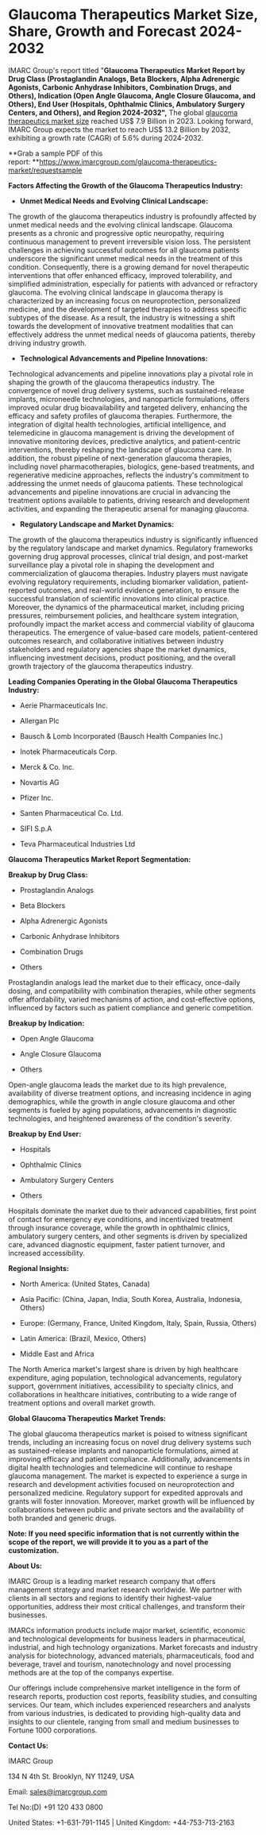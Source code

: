 # **Glaucoma Therapeutics Market Size, Share, Growth and Forecast 2024-2032**

IMARC Group\'s report titled \"**Glaucoma Therapeutics Market Report by
Drug Class (Prostaglandin Analogs, Beta Blockers, Alpha Adrenergic
Agonists, Carbonic Anhydrase Inhibitors, Combination Drugs, and Others),
Indication (Open Angle Glaucoma, Angle Closure Glaucoma, and Others),
End User (Hospitals, Ophthalmic Clinics, Ambulatory Surgery Centers, and
Others), and Region 2024-2032\",** The global [glaucoma therapeutics
market size](https://www.imarcgroup.com/glaucoma-therapeutics-market)
reached US\$ 7.9 Billion in 2023. Looking forward, IMARC Group expects
the market to reach US\$ 13.2 Billion by 2032, exhibiting a growth rate
(CAGR) of 5.6% during 2024-2032.

**Grab a sample PDF of this
report: **<https://www.imarcgroup.com/glaucoma-therapeutics-market/requestsample>

**Factors Affecting the Growth of the Glaucoma Therapeutics Industry:**

-   **Unmet Medical Needs and Evolving Clinical Landscape:**

The growth of the glaucoma therapeutics industry is profoundly affected
by unmet medical needs and the evolving clinical landscape. Glaucoma
presents as a chronic and progressive optic neuropathy, requiring
continuous management to prevent irreversible vision loss. The
persistent challenges in achieving successful outcomes for all glaucoma
patients underscore the significant unmet medical needs in the treatment
of this condition. Consequently, there is a growing demand for novel
therapeutic interventions that offer enhanced efficacy, improved
tolerability, and simplified administration, especially for patients
with advanced or refractory glaucoma. The evolving clinical landscape in
glaucoma therapy is characterized by an increasing focus on
neuroprotection, personalized medicine, and the development of targeted
therapies to address specific subtypes of the disease. As a result, the
industry is witnessing a shift towards the development of innovative
treatment modalities that can effectively address the unmet medical
needs of glaucoma patients, thereby driving industry growth.

-   **Technological Advancements and Pipeline Innovations:**

Technological advancements and pipeline innovations play a pivotal role
in shaping the growth of the glaucoma therapeutics industry. The
convergence of novel drug delivery systems, such as sustained-release
implants, microneedle technologies, and nanoparticle formulations,
offers improved ocular drug bioavailability and targeted delivery,
enhancing the efficacy and safety profiles of glaucoma therapies.
Furthermore, the integration of digital health technologies, artificial
intelligence, and telemedicine in glaucoma management is driving the
development of innovative monitoring devices, predictive analytics, and
patient-centric interventions, thereby reshaping the landscape of
glaucoma care. In addition, the robust pipeline of next-generation
glaucoma therapies, including novel pharmacotherapies, biologics,
gene-based treatments, and regenerative medicine approaches, reflects
the industry\'s commitment to addressing the unmet needs of glaucoma
patients. These technological advancements and pipeline innovations are
crucial in advancing the treatment options available to patients,
driving research and development activities, and expanding the
therapeutic arsenal for managing glaucoma.

-   **Regulatory Landscape and Market Dynamics:**

The growth of the glaucoma therapeutics industry is significantly
influenced by the regulatory landscape and market dynamics. Regulatory
frameworks governing drug approval processes, clinical trial design, and
post-market surveillance play a pivotal role in shaping the development
and commercialization of glaucoma therapies. Industry players must
navigate evolving regulatory requirements, including biomarker
validation, patient-reported outcomes, and real-world evidence
generation, to ensure the successful translation of scientific
innovations into clinical practice. Moreover, the dynamics of the
pharmaceutical market, including pricing pressures, reimbursement
policies, and healthcare system integration, profoundly impact the
market access and commercial viability of glaucoma therapeutics. The
emergence of value-based care models, patient-centered outcomes
research, and collaborative initiatives between industry stakeholders
and regulatory agencies shape the market dynamics, influencing
investment decisions, product positioning, and the overall growth
trajectory of the glaucoma therapeutics industry.

**Leading Companies Operating in the Global Glaucoma Therapeutics
Industry:**

-   Aerie Pharmaceuticals Inc.

-   Allergan Plc

-   Bausch & Lomb Incorporated (Bausch Health Companies Inc.)

-   Inotek Pharmaceuticals Corp.

-   Merck & Co. Inc.

-   Novartis AG

-   Pfizer Inc.

-   Santen Pharmaceutical Co. Ltd.

-   SIFI S.p.A

-   Teva Pharmaceutical Industries Ltd

**Glaucoma Therapeutics Market Report Segmentation:**

**Breakup by Drug Class:**

-   Prostaglandin Analogs

-   Beta Blockers

-   Alpha Adrenergic Agonists

-   Carbonic Anhydrase Inhibitors

-   Combination Drugs

-   Others

Prostaglandin analogs lead the market due to their efficacy, once-daily
dosing, and compatibility with combination therapies, while other
segments offer affordability, varied mechanisms of action, and
cost-effective options, influenced by factors such as patient compliance
and generic competition.

**Breakup by Indication:**

-   Open Angle Glaucoma

-   Angle Closure Glaucoma

-   Others

Open-angle glaucoma leads the market due to its high prevalence,
availability of diverse treatment options, and increasing incidence in
aging demographics, while the growth in angle closure glaucoma and other
segments is fueled by aging populations, advancements in diagnostic
technologies, and heightened awareness of the condition\'s severity.

**Breakup by End User:**

-   Hospitals

-   Ophthalmic Clinics

-   Ambulatory Surgery Centers

-   Others

Hospitals dominate the market due to their advanced capabilities, first
point of contact for emergency eye conditions, and incentivized
treatment through insurance coverage, while the growth in ophthalmic
clinics, ambulatory surgery centers, and other segments is driven by
specialized care, advanced diagnostic equipment, faster patient
turnover, and increased accessibility.

**Regional Insights:**

-   North America: (United States, Canada)

-   Asia Pacific: (China, Japan, India, South Korea, Australia,
    Indonesia, Others)

-   Europe: (Germany, France, United Kingdom, Italy, Spain, Russia,
    Others)

-   Latin America: (Brazil, Mexico, Others)

-   Middle East and Africa

The North America market\'s largest share is driven by high healthcare
expenditure, aging population, technological advancements, regulatory
support, government initiatives, accessibility to specialty clinics, and
collaborations in healthcare initiatives, contributing to a wide range
of treatment options and overall market growth.

**Global Glaucoma Therapeutics Market Trends:**

The global glaucoma therapeutics market is poised to witness significant
trends, including an increasing focus on novel drug delivery systems
such as sustained-release implants and nanoparticle formulations, aimed
at improving efficacy and patient compliance. Additionally, advancements
in digital health technologies and telemedicine will continue to reshape
glaucoma management. The market is expected to experience a surge in
research and development activities focused on neuroprotection and
personalized medicine. Regulatory support for expedited approvals and
grants will foster innovation. Moreover, market growth will be
influenced by collaborations between public and private sectors and the
availability of both branded and generic drugs.

**Note: If you need specific information that is not currently within
the scope of the report, we will provide it to you as a part of the
customization.**

**About Us:**

IMARC Group is a leading market research company that offers management
strategy and market research worldwide. We partner with clients in all
sectors and regions to identify their highest-value opportunities,
address their most critical challenges, and transform their businesses.

IMARCs information products include major market, scientific, economic
and technological developments for business leaders in pharmaceutical,
industrial, and high technology organizations. Market forecasts and
industry analysis for biotechnology, advanced materials,
pharmaceuticals, food and beverage, travel and tourism, nanotechnology
and novel processing methods are at the top of the companys expertise.

Our offerings include comprehensive market intelligence in the form of
research reports, production cost reports, feasibility studies, and
consulting services. Our team, which includes experienced researchers
and analysts from various industries, is dedicated to providing
high-quality data and insights to our clientele, ranging from small and
medium businesses to Fortune 1000 corporations.

**Contact Us:**

IMARC Group

134 N 4th St. Brooklyn, NY 11249, USA

Email: sales@imarcgroup.com

Tel No:(D) +91 120 433 0800

United States: +1-631-791-1145 \| United Kingdom: +44-753-713-2163

